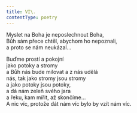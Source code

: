 ```yaml
---
title: VI\.
contentType: poetry
---
```


<section>

Myslet na Boha je neposlechnout Boha,  
Bůh sám přece chtěl, abychom ho nepoznali,  
a proto se nám neukázal…

</section>

<section>

Buďme prostí a pokojní  
jako potoky a stromy  
a Bůh nás bude milovat a z nás udělá  
nás, tak jako stromy jsou stromy  
a jako potoky jsou potoky,  
a dá nám zeleň svého jara  
a řeku, kam mířit, až skončíme…  
A nic víc, protože dát nám víc bylo by vzít nám víc.

</section>
